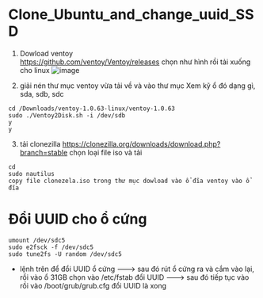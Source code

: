 # Clone_Ubuntu_and_change_uuid_SSD

1. Dowload ventoy \
https://github.com/ventoy/Ventoy/releases chọn như hình rồi tải xuống cho linux
![image](https://user-images.githubusercontent.com/42485856/147914248-af43119d-e47f-459f-861a-17eddf48df97.png)

2. giải nén thư mục ventoy vừa tải về và vào thư mục 
Xem kỹ ổ đó dạng gì, sda, sdb, sdc
```
cd /Downloads/ventoy-1.0.63-linux/ventoy-1.0.63 
sudo ./Ventoy2Disk.sh -i /dev/sdb
y
y
```
3. tải clonezilla https://clonezilla.org/downloads/download.php?branch=stable chọn loại file iso và tải
```
cd 
sudo nautilus
copy file clonezela.iso trong thư mục dowload vào ổ đĩa ventoy vào ổ đĩa
```


# Đổi UUID cho ổ cứng
```
umount /dev/sdc5  
sudo e2fsck -f /dev/sdc5
sudo tune2fs -U random /dev/sdc5
```

- lệnh trên để đổi UUID ổ cứng ---> sau đó rút ổ cứng ra và cắm vào lại, rồi vào ổ 31GB chọn vào /etc/fstab đổi UUID ---> sau đó tiếp tục vào rồi vào /boot/grub/grub.cfg đổi UUID là xong
